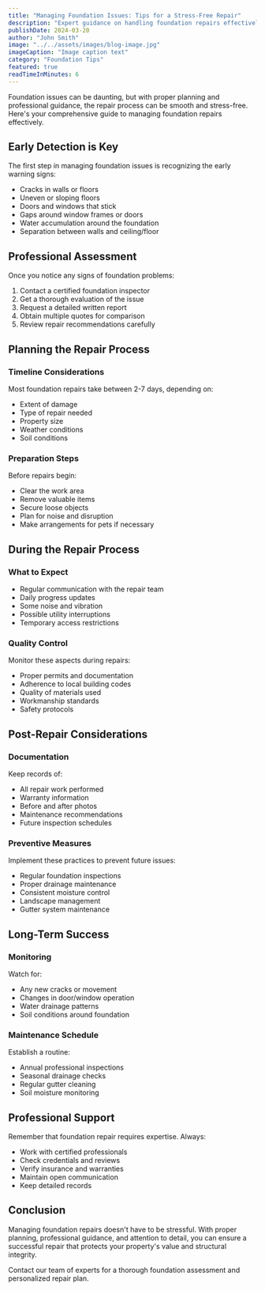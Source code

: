```yaml
---
title: "Managing Foundation Issues: Tips for a Stress-Free Repair"
description: "Expert guidance on handling foundation repairs effectively, from initial assessment to completion. Learn how to ensure a smooth repair process."
publishDate: 2024-03-20
author: "John Smith"
image: "../../assets/images/blog-image.jpg"
imageCaption: "Image caption text"
category: "Foundation Tips"
featured: true
readTimeInMinutes: 6
---
```



Foundation issues can be daunting, but with proper planning and professional guidance, the repair process can be smooth and stress-free. Here's your comprehensive guide to managing foundation repairs effectively.

## Early Detection is Key

The first step in managing foundation issues is recognizing the early warning signs:

- Cracks in walls or floors
- Uneven or sloping floors
- Doors and windows that stick
- Gaps around window frames or doors
- Water accumulation around the foundation
- Separation between walls and ceiling/floor

## Professional Assessment

Once you notice any signs of foundation problems:

1. Contact a certified foundation inspector
2. Get a thorough evaluation of the issue
3. Request a detailed written report
4. Obtain multiple quotes for comparison
5. Review repair recommendations carefully

## Planning the Repair Process

### Timeline Considerations

Most foundation repairs take between 2-7 days, depending on:
- Extent of damage
- Type of repair needed
- Property size
- Weather conditions
- Soil conditions

### Preparation Steps

Before repairs begin:
- Clear the work area
- Remove valuable items
- Secure loose objects
- Plan for noise and disruption
- Make arrangements for pets if necessary

## During the Repair Process

### What to Expect

- Regular communication with the repair team
- Daily progress updates
- Some noise and vibration
- Possible utility interruptions
- Temporary access restrictions

### Quality Control

Monitor these aspects during repairs:
- Proper permits and documentation
- Adherence to local building codes
- Quality of materials used
- Workmanship standards
- Safety protocols

## Post-Repair Considerations

### Documentation

Keep records of:
- All repair work performed
- Warranty information
- Before and after photos
- Maintenance recommendations
- Future inspection schedules

### Preventive Measures

Implement these practices to prevent future issues:
- Regular foundation inspections
- Proper drainage maintenance
- Consistent moisture control
- Landscape management
- Gutter system maintenance

## Long-Term Success

### Monitoring

Watch for:
- Any new cracks or movement
- Changes in door/window operation
- Water drainage patterns
- Soil conditions around foundation

### Maintenance Schedule

Establish a routine:
- Annual professional inspections
- Seasonal drainage checks
- Regular gutter cleaning
- Soil moisture monitoring

## Professional Support

Remember that foundation repair requires expertise. Always:
- Work with certified professionals
- Check credentials and reviews
- Verify insurance and warranties
- Maintain open communication
- Keep detailed records

## Conclusion

Managing foundation repairs doesn't have to be stressful. With proper planning, professional guidance, and attention to detail, you can ensure a successful repair that protects your property's value and structural integrity.

Contact our team of experts for a thorough foundation assessment and personalized repair plan.